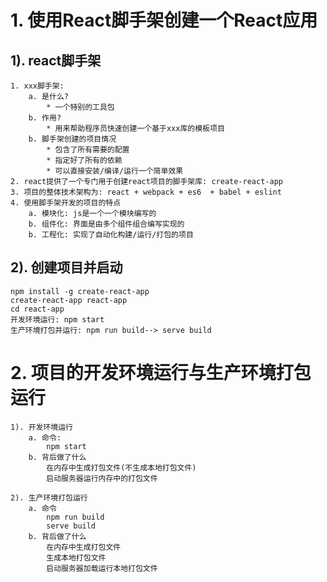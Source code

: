 # 1. 使用React脚手架创建一个React应用
## 1). react脚手架
	1. xxx脚手架: 
        a. 是什么?
            * 一个特别的工具包
        b. 作用?
            * 用来帮助程序员快速创建一个基于xxx库的模板项目
        b. 脚手架创建的项目情况
            * 包含了所有需要的配置
            * 指定好了所有的依赖
            * 可以直接安装/编译/运行一个简单效果
	2. react提供了一个专门用于创建react项目的脚手架库: create-react-app
	3. 项目的整体技术架构为: react + webpack + es6  + babel + eslint
	4. 使用脚手架开发的项目的特点
        a. 模块化: js是一个一个模块编写的
        b. 组件化: 界面是由多个组件组合编写实现的
        b. 工程化: 实现了自动化构建/运行/打包的项目
	
## 2). 创建项目并启动
	npm install -g create-react-app
	create-react-app react-app
	cd react-app
	开发环境运行: npm start
	生产环境打包并运行: npm run build--> serve build

	
# 2. 项目的开发环境运行与生产环境打包运行
    1). 开发环境运行
        a. 命令:
            npm start
        b. 背后做了什么
            在内存中生成打包文件(不生成本地打包文件)
            启动服务器运行内存中的打包文件
            
    2). 生产环境打包运行
        a. 命令
            npm run build
            serve build
        b. 背后做了什么
            在内存中生成打包文件
            生成本地打包文件
            启动服务器加载运行本地打包文件